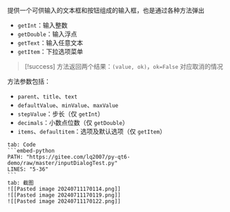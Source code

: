 提供一个可供输入的文本框和按钮组成的输入框，也是通过各种方法弹出
* `getInt`：输入整数
* `getDouble`：输入浮点
* `getText`：输入任意文本
* `getItem`：下拉选项菜单

> [!success]
> 方法返回两个结果：`(value, ok)`，`ok=False` 对应取消的情况

方法参数包括：
* `parent`、`title`、`text`
* `defaultValue`、`minValue`、`maxValue`
* `stepValue`：步长（仅 `getInt`）
* `decimals`：小数点位数（仅 `getDouble`）
* `items`、`defaultitem`：选项及默认选项（仅 `getItem`）

````tabs
tab: Code
```embed-python
PATH: "https://gitee.com/lq2007/py-qt6-demo/raw/master/inputDialogTest.py"
LINES: "5-36"
```
tab: 截图
![[Pasted image 20240711170114.png]]
![[Pasted image 20240711170119.png]]
![[Pasted image 20240711170122.png]]
````

